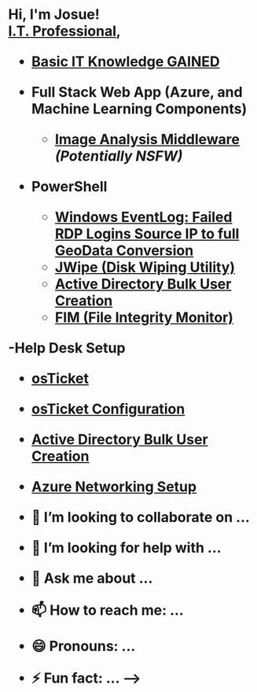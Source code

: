 <h1>Hi, I'm Josue! <br/><a href="https://github.com/josuecorralpro">I.T. Professional</a>,

- <b>[Basic IT Knowledge GAINED](https://github.com/JosueCorralPro/It-basics-what-i-learned)</b>
  
- <b>Full Stack Web App (Azure, and Machine Learning Components)</b>
  - [Image Analysis Middleware](https://github.com/JosueCorralPro/4chan-Image-Analysis-Middleware-C964) <b><i>(Potentially NSFW)</b></i>
- <b>PowerShell</b>
  - [Windows EventLog: Failed RDP Logins Source IP to full GeoData Conversion](https://github.com/JosueCorralPro/Sentinel-Lab)
  - [JWipe (Disk Wiping Utility)](https://github.com/JosueCorralPro/Jwipe.PowerShell)
  - [Active Directory Bulk User Creation](https://github.com/JosueCorralPro/AD_PS)
  - [FIM (File Integrity Monitor)](https://github.com/josuecorralpro/PowerShell-Integrity-FIM)

-<b>Help Desk Setup</b>
  - [osTicket](https://github.com/JosueCorralPro/osticket-setup)
  - [osTicket Configuration](https://github.com/JosueCorralPro/osTicket-Config)
  - [Active Directory Bulk User Creation](https://github.com/JosueCorralPro/AD_PS)
  - [Azure Networking Setup](https://github.com/JosueCorralPro)

  
- 👯 I’m looking to collaborate on ...
- 🤔 I’m looking for help with ...
- 💬 Ask me about ...
- 📫 How to reach me: ...
- 😄 Pronouns: ...
- ⚡ Fun fact: ...
-->

